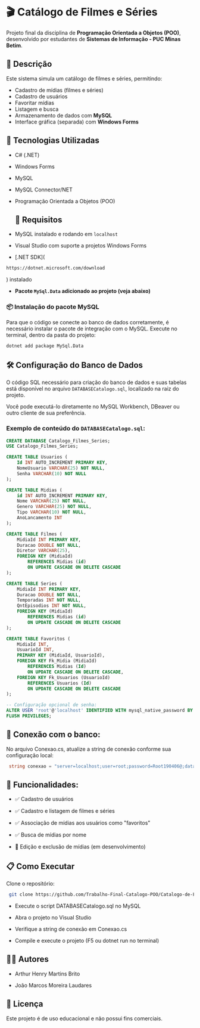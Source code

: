 # 🎬 Catálogo de Filmes e Séries

Projeto final da disciplina de **Programação Orientada a Objetos (POO)**, desenvolvido por estudantes de **Sistemas de Informação - PUC Minas Betim**.

## 📌 Descrição

Este sistema simula um catálogo de filmes e séries, permitindo:

- Cadastro de mídias (filmes e séries)
- Cadastro de usuários
- Favoritar mídias
- Listagem e busca
- Armazenamento de dados com **MySQL**
- Interface gráfica (separada)  com **Windows Forms**

## 🚀 Tecnologias Utilizadas

- C# (.NET)
- Windows Forms
- MySQL
- MySQL Connector/NET
- Programação Orientada a Objetos (POO)

  ## 🧩 Requisitos

- MySQL instalado e rodando em `localhost`
- Visual Studio com suporte a projetos Windows Forms
- [.NET SDK](
```bash
https://dotnet.microsoft.com/download
```
) instalado
- **Pacote `MySql.Data` adicionado ao projeto (veja abaixo)**

### 📦 Instalação do pacote MySQL

Para que o código se conecte ao banco de dados corretamente, é necessário instalar o pacote de integração com o MySQL. Execute no terminal, dentro da pasta do projeto:

```bash
dotnet add package MySql.Data
```

## 🛠️ Configuração do Banco de Dados

O código SQL necessário para criação do banco de dados e suas tabelas está disponível no arquivo `DATABASECatalogo.sql`, localizado na raiz do projeto.

Você pode executá-lo diretamente no MySQL Workbench, DBeaver ou outro cliente de sua preferência.

### Exemplo de conteúdo do `DATABASECatalogo.sql`:

```sql
CREATE DATABASE Catalogo_Filmes_Series;
USE Catalogo_Filmes_Series;

CREATE TABLE Usuarios (
    Id INT AUTO_INCREMENT PRIMARY KEY,
    NomeUsuario VARCHAR(25) NOT NULL,
    Senha VARCHAR(10) NOT NULL
);

CREATE TABLE Midias (
    id INT AUTO_INCREMENT PRIMARY KEY,
    Nome VARCHAR(25) NOT NULL,
    Genero VARCHAR(25) NOT NULL, 
    Tipo VARCHAR(10) NOT NULL,
    AnoLancamento INT
);

CREATE TABLE Filmes (
    MidiaId INT PRIMARY KEY,
    Duracao DOUBLE NOT NULL,
    Diretor VARCHAR(25),
    FOREIGN KEY (MidiaId)
        REFERENCES Midias (id)
        ON UPDATE CASCADE ON DELETE CASCADE
);

CREATE TABLE Series (
    MidiaId INT PRIMARY KEY,
    Duracao DOUBLE NOT NULL,
    Temporadas INT NOT NULL,
    QntEpisodios INT NOT NULL,
    FOREIGN KEY (MidiaId)
        REFERENCES Midias (id)
        ON UPDATE CASCADE ON DELETE CASCADE
);

CREATE TABLE Favoritos (
    MidiaId INT,
    UsuarioId INT,
    PRIMARY KEY (MidiaId, UsuarioId),
    FOREIGN KEY Fk_Midia (MidiaId)
        REFERENCES Midias (Id)
        ON UPDATE CASCADE ON DELETE CASCADE,
    FOREIGN KEY Fk_Usuarios (UsuarioId)
        REFERENCES Usuarios (Id)
        ON UPDATE CASCADE ON DELETE CASCADE
);

-- Configuração opcional de senha:
ALTER USER 'root'@'localhost' IDENTIFIED WITH mysql_native_password BY 'Root190406@';
FLUSH PRIVILEGES;
```
## 🔐 Conexão com o banco:

No arquivo Conexao.cs, atualize a string de conexão conforme sua configuração local:
```csharp
 string conexao = "server=localhost;user=root;password=Root190406@;database=Catalogo_Filmes_Series";
```

## 📸 Funcionalidades:

- ✅ Cadastro de usuários

- ✅ Cadastro e listagem de filmes e séries

- ✅ Associação de mídias aos usuários como "favoritos"

- ✅ Busca de mídias por nome

- 🚧 Edição e exclusão de mídias (em desenvolvimento)

## 📋 Como Executar

Clone o repositório:

```bash 
 git clone https://github.com/Trabalho-Final-Catalogo-POO/Catalogo-de-Filmes-e-Series.git
```

- Execute o script DATABASECatalogo.sql no MySQL

- Abra o projeto no Visual Studio

- Verifique a string de conexão em Conexao.cs

- Compile e execute o projeto (F5 ou dotnet run no terminal)

## 👨‍💻 Autores

- Arthur Henry Martins Brito
  
- João Marcos Moreira Laudares


## 📄 Licença

Este projeto é de uso educacional e não possui fins comerciais.





